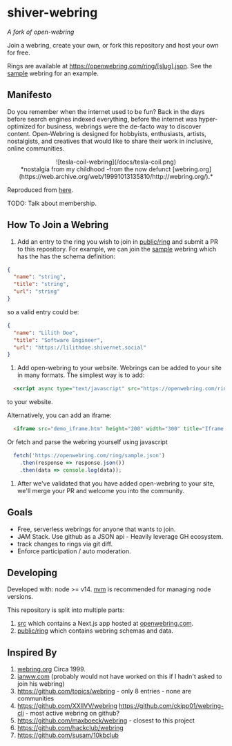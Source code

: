 # shiver-webring
*A fork of open-webring*

Join a webring, create your own, or fork this repository and host your own for free.

Rings are available at https://openwebring.com/ring/[slug].json. See the [sample](public/ring/sample.json) webring for an example.

## Manifesto

Do you remember when the internet used to be fun? Back in the days before search engines indexed everything, before the internet was hyper-optimized for business, webrings were the de-facto way to discover content. Open-Webring is designed for hobbyists, enthusiasts, artists, nostalgists, and creatives that would like to share their work in inclusive, online communities.

<center>![tesla-coil-webring](/docs/tesla-coil.png)
<br/>
*nostalgia from my childhood -from the now defunct [webring.org](https://web.archive.org/web/19991013135810/http://webring.org/).*
</center>

Reproduced from [here](http://www.ke5fx.com/tesla.html).

TODO: Talk about membership.

## How To Join a Webring

1. Add an entry to the ring you wish to join  in [public/ring](public/ring) and submit a PR to this repository. For example, we can join the [sample](public/ring/sample.json) webring which has the has the schema definition:

  ```json
  {
    "name": "string",
    "title": "string",
    "url": "string"
  }
  ```

  so a valid entry could be:

  ```json
  {
    "name": "Lilith Doe",
    "title": "Software Engineer",
    "url": "https://lilithdoe.shivernet.social"
  }
  ```

1. Add open-webring to your website. Webrings can be added to your site in many formats. The simplest way is to add:

  ```html
    <script async type="text/javascript" src="https://openwebring.com/ring/sample.js" charset="utf-8"></script>
  ```

  to your website.

  Alternatively, you can add an iframe:

  ```html
    <iframe src="demo_iframe.htm" height="200" width="300" title="Iframe Example"></iframe>
  ```

  Or fetch and parse the webring yourself using javascript

  ```javascript
    fetch('https://openwebring.com/ring/sample.json')
      .then(response => response.json())
      .then(data => console.log(data));
  ```

1. After we've validated that you have added open-webring to your site, we'll merge your PR and welcome you into the community.

## Goals

- Free, serverless webrings for anyone that wants to join.
- J~~A~~M Stack. Use github as a JSON api - Heavily leverage GH ecosystem.
- track changes to rings via git diff.
- Enforce participation / auto moderation.

## Developing

Developed with: node >= v14. [nvm](https://github.com/nvm-sh/nvm#installing-and-updating) is recommended for managing node versions.

This repository is split into multiple parts:

1. [src](/src) which contains a Next.js app hosted at [openwebring.com](https://openwebring.com).
2. [public/ring](public/ring) which contains webring schemas and data.

## Inspired By

1. [webring.org](https://web.archive.org/web/19991013135810/http://webring.org/) Circa 1999.
2. [ianww.com](http://www.ianww.com/) (probably would not have worked on this if I hadn't asked to join his webring)
3. https://github.com/topics/webring - only 8 entries - none are communities
4. https://github.com/XXIIVV/webring https://github.com/ckipp01/webring-cli - most active webring on github?
5. https://github.com/maxboeck/webring - closest to this project
6. https://github.com/hackclub/webring
7. https://github.com/susam/10kbclub